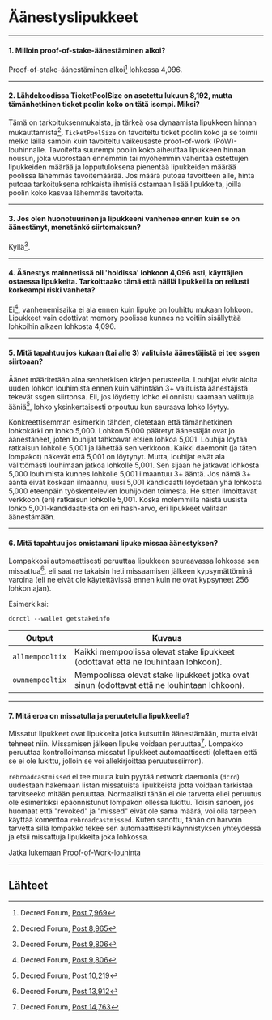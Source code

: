 # Äänestyslipukkeet

---

#### 1. Milloin proof-of-stake-äänestäminen alkoi?

Proof-of-stake-äänestäminen alkoi[^7969] lohkossa 4,096.

---

#### 2. Lähdekoodissa TicketPoolSize on asetettu lukuun 8,192, mutta tämänhetkinen ticket poolin koko on tätä isompi. Miksi?

Tämä on tarkoituksenmukaista, ja tärkeä osa dynaamista lipukkeen hinnan mukauttamista[^8965]. `TicketPoolSize` on tavoiteltu ticket poolin koko ja se toimii melko lailla samoin kuin tavoiteltu vaikeusaste proof-of-work (PoW)-louhinnalle. Tavoitetta suurempi poolin koko aiheuttaa lipukkeen hinnan nousun, joka vuorostaan ennemmin tai myöhemmin vähentää ostettujen lipukkeiden määrää ja lopputuloksena pienentää lipukkeiden määrää poolissa lähemmäs tavoitemäärää. Jos määrä putoaa tavoitteen alle, hinta putoaa tarkoituksena rohkaista ihmisiä ostamaan lisää lipukkeita, joilla poolin koko kasvaa lähemmäs tavoitetta. 

---

#### 3. Jos olen huonotuurinen ja lipukkeeni vanhenee ennen kuin se on äänestänyt, menetänkö siirtomaksun?

Kyllä[^9806].

---

#### 4. Äänestys mainnetissä oli 'holdissa' lohkoon 4,096 asti, käyttäjien ostaessa lipukkeita. Tarkoittaako tämä että näillä lipukkeilla on reilusti korkeampi riski vanheta?

Ei[^9806], vanhenemisaika ei ala ennen kuin lipuke on louhittu mukaan lohkoon. Lipukkeet vain odottivat memory poolissa kunnes ne voitiin sisällyttää lohkoihin alkaen lohkosta 4,096.

---

#### 5. Mitä tapahtuu jos kukaan (tai alle 3) valituista äänestäjistä ei tee ssgen siirtoaan?

Äänet määritetään aina senhetkisen kärjen perusteella. Louhijat eivät aloita uuden lohkon louhimista ennen kuin vähintään 3+ valituista äänestäjistä tekevät ssgen siirtonsa. Eli, jos löydetty lohko ei onnistu saamaan valittuja ääniä[^10219], lohko yksinkertaisesti orpoutuu kun seuraava lohko löytyy.

Konkreettisemman esimerkin tähden, oletetaan että tämänhetkinen lohkokärki on lohko 5,000. Lohkon 5,000 päätetyt äänestäjät ovat jo äänestäneet, joten louhijat tahkoavat etsien lohkoa 5,001. Louhija löytää ratkaisun lohkolle 5,001 ja lähettää sen verkkoon. Kaikki daemonit (ja täten lompakot) näkevät että 5,001 on löytynyt. Mutta, louhijat eivät ala välittömästi louhimaan jatkoa lohkolle 5,001. Sen sijaan he jatkavat lohkosta 5,000 louhimista kunnes lohkolle 5,001 ilmaantuu 3+ ääntä. Jos nämä 3+ ääntä eivät koskaan ilmaannu, uusi 5,001 kandidaatti löydetään yhä lohkosta 5,000 eteenpäin työskentelevien louhijoiden toimesta. He sitten ilmoittavat verkkoon (eri) ratkaisun lohkolle 5,001. Koska molemmilla näistä uusista lohko 5,001-kandidaateista on eri hash-arvo, eri lipukkeet valitaan äänestämään.

---

#### 6. Mitä tapahtuu jos omistamani lipuke missaa äänestyksen?

Lompakkosi automaattisesti peruuttaa lipukkeen seuraavassa lohkossa sen missattua[^13912], eli saat ne takaisin heti missaamisen jälkeen kypsymättöminä varoina (eli ne eivät ole käytettävissä ennen kuin ne ovat kypsyneet 256 lohkon ajan).

Esimerkiksi:

```no-highlight
dcrctl --wallet getstakeinfo
```

Output          | Kuvaus
---             |---
`allmempooltix` | Kaikki mempoolissa olevat stake lipukkeet (odottavat että ne louhintaan lohkoon).
`ownmempooltix` | Mempoolissa olevat stake lipukkeet jotka ovat sinun (odottavat että ne louhintaan lohkoon).

---

#### 7. Mitä eroa on missatulla ja peruutetulla lipukkeella?

Missatut lipukkeet ovat lipukkeita jotka kutsuttiin äänestämään, mutta eivät tehneet niin. Missamisen jälkeen lipuke voidaan peruuttaa[^14763]. Lompakko peruuttaa kontrolloimansa missatut lipukkeet automaattisesti (olettaen että se ei ole lukittu, jolloin se voi allekirjoittaa peruutussiirron).

`rebroadcastmissed` ei tee muuta kuin pyytää network daemonia (`dcrd`) uudestaan hakemaan listan missatuista lipukkeista jotta voidaan tarkistaa tarvitseeko mitään peruuttaa. Normaalisti tähän ei ole tarvetta ellei peruutus ole esimerkiksi epäonnistunut lompakon ollessa lukittu. Toisin sanoen, jos huomaat että "revoked" ja "missed" eivät ole sama määrä, voi olla tarpeen käyttää komentoa `rebroadcastmissed`. Kuten sanottu, tähän on harvoin tarvetta sillä lompakko tekee sen automaattisesti käynnistyksen yhteydessä ja etsii missattuja lipukkeita joka lohkossa.

Jatka lukemaan [Proof-of-Work-louhinta](/mining/proof-of-work.md)

---

## <i class="fa fa-book"></i> Lähteet

[^7969]: Decred Forum, [Post 7,969](https://forum.decred.org/threads/531/#post-7969)
[^8965]: Decred Forum, [Post 8,965](https://forum.decred.org/threads/531/page-2#post-8965)
[^9806]: Decred Forum, [Post 9,806](https://forum.decred.org/threads/180/page-6#post-9806)
[^10219]: Decred Forum, [Post 10,219](https://forum.decred.org/threads/180/page-6#post-10219)
[^13912]: Decred Forum, [Post 13,912](https://forum.decred.org/threads/1271/#post-13912)
[^14763]: Decred Forum, [Post 14,763](https://forum.decred.org/threads/1335/#post-14763)
